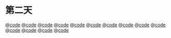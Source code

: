 # 第二天

@[code](./res/myapply.ts)
@[code](./res/mybind.ts)
@[code](./res/mycall.ts)
@[code](./res/myflat.ts)
@[code](./res/myflatten.ts)
@[code](./res/myinstance.ts)
@[code](./res/mynew.ts)
@[code](./res/newfun.ts)
@[code](./res/promise.ts)
@[code](./res/proxytest.ts)
@[code](./res/queryString.ts)
@[code](./res/simpledeepclone.ts)
@[code](./res/tem.ts)
@[code](./res/thisfunc.ts)
